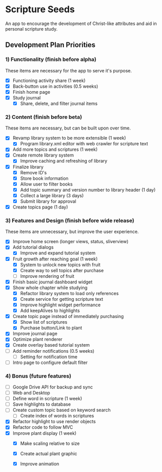 # Scripture Seeds

An app to encourage the development of Christ-like attributes and aid in personal scripture study.

## Development Plan Priorities

### 1) Functionality (finish before alpha)
These items are necessary for the app to serve it's purpose.
- [x] Functioning activity share (1 week)
- [x] Back-button use in activities (0.5 weeks)
- [x] Finish home page
- [x] Study journal
  - [x] Share, delete, and filter journal items

### 2) Content (finish before beta)
These items are necessary, but can be built upon over time.
- [x] Revamp library system to be more extensible (1 week)
  - [x] Program library.xml editor with web crawler for scripture text
- [x] Add more topics and scriptures (1 week)
- [x] Create remote library system
  - [x] Improve caching and refreshing of library
- [x] Finalize library
  - [x] Remove ID's
  - [x] Store book information
  - [x] Allow user to filter books
  - [x] Add topic summary and version number to library header (1 day)
  - [x] Collect a large library (3 days)
  - [x] Submit library for approval
- [x] Create topics page (1 day)

### 3) Features and Design (finish before wide release)
These items are unnecessary, but improve the user experience.
- [x] Improve home screen (longer views, status, sliverview)
- [x] Add tutorial dialogs
  - [x] Improve and expand tutorial system
- [x] Fruit growth after reaching goal (1 week)
  - [x] System to unlock new topics with fruit
  - [x] Create way to sell topics after purchase
  - [ ] Improve rendering of fruit
- [x] Finish basic journal dashboard widget
- [x] Show whole chapter while studying
  - [x] Refactor library system to load only references
  - [x] Create service for getting scripture text
  - [x] Improve highlight widget performance
  - [x] Add keepAlives to highlights
- [x] Create topic page instead of immediately purchasing
  - [x] Show list of scriptures
  - [x] Purchase button/Link to plant
- [x] Improve journal page
- [x] Optimize plant renderer
- [x] Create overlay based tutorial system
- [ ] Add reminder notifications (0.5 weeks)
  - [ ] Setting for notification time
- [ ] Intro page to configure default filter

### 4) Bonus (future features)
- [ ] Google Drive API for backup and sync
- [ ] Web and Desktop
- [ ] Define word in scripture (1 week)
- [ ] Save highlights to database
- [ ] Create custom topic based on keyword search
  - [ ] Create index of words in scriptures
- [x] Refactor highlight to use render objects
- [x] Refactor code to follow MVC
- [x] Improve plant display (1 week)
  - [x] Make scaling relative to size
  - [x] Create actual plant graphic
  - [x] Improve animation

